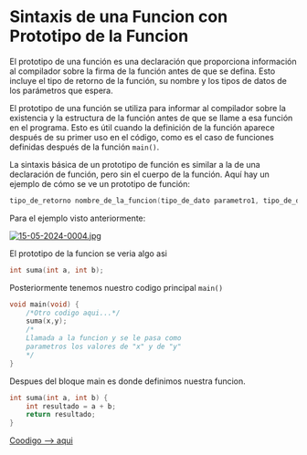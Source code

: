 # Sintaxis de una Funcion con Prototipo de la Funcion

El prototipo de una función es una declaración que proporciona información al compilador sobre la firma de la función antes de que se defina. Esto incluye el tipo de retorno de la función, su nombre y los tipos de datos de los parámetros que espera.

El prototipo de una función se utiliza para informar al compilador sobre la existencia y la estructura de la función antes de que se llame a esa función en el programa. Esto es útil cuando la definición de la función aparece después de su primer uso en el código, como es el caso de funciones definidas después de la función `main()`.

La sintaxis básica de un prototipo de función es similar a la de una declaración de función, pero sin el cuerpo de la función. Aquí hay un ejemplo de cómo se ve un prototipo de función:

```c
tipo_de_retorno nombre_de_la_funcion(tipo_de_dato parametro1, tipo_de_dato parametro2, ...);
```

Para el ejemplo visto anteriormente: 

[![15-05-2024-0004.jpg](https://i.postimg.cc/LsqtVTcZ/15-05-2024-0004.jpg)](https://postimg.cc/p9H5WDX2)

El prototipo de la funcion se veria algo asi

```c
int suma(int a, int b);
```

Posteriormente tenemos nuestro codigo principal `main()`

```c
void main(void) {
    /*Otro codigo aqui...*/
    suma(x,y); 
    /* 
    Llamada a la funcion y se le pasa como 
    parametros los valores de "x" y de "y"
    */
}
```

Despues del bloque main es donde definimos nuestra funcion.

```c
int suma(int a, int b) {
    int resultado = a + b;
    return resultado;
}
```

[Coodigo --> aqui](funcion.c)